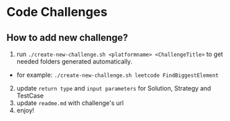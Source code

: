 # Code Challenges

## How to add new challenge?
1. run `./create-new-challenge.sh <platformname> <ChallengeTitle>` to get needed folders generated automatically.
* for example: `./create-new-challenge.sh leetcode FindBiggestElement`
2. update `return type` and `input parameters` for Solution, Strategy and TestCase
3. update `readme.md` with challenge's url
4. enjoy!